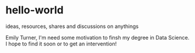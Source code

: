 # hello-world
ideas, resources, shares and discussions on anythings 

Emily Turner, I'm need some motivation to finsh my degree in Data Science. I hope to find it soon or to get an intervention!
